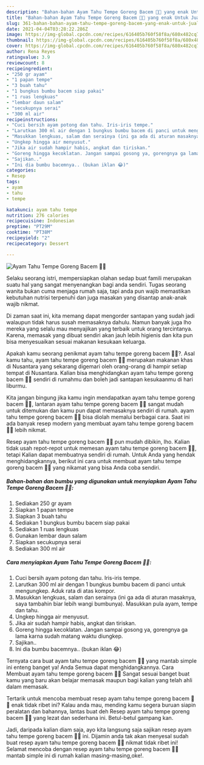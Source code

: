 ```yaml
---
description: "Bahan-bahan Ayam Tahu Tempe Goreng Bacem 🍗🍴 yang enak Untuk Jualan"
title: "Bahan-bahan Ayam Tahu Tempe Goreng Bacem 🍗🍴 yang enak Untuk Jualan"
slug: 361-bahan-bahan-ayam-tahu-tempe-goreng-bacem-yang-enak-untuk-jualan
date: 2021-04-04T03:28:22.286Z
image: https://img-global.cpcdn.com/recipes/616405b760f58f8a/680x482cq70/ayam-tahu-tempe-goreng-bacem-🍗🍴-foto-resep-utama.jpg
thumbnail: https://img-global.cpcdn.com/recipes/616405b760f58f8a/680x482cq70/ayam-tahu-tempe-goreng-bacem-🍗🍴-foto-resep-utama.jpg
cover: https://img-global.cpcdn.com/recipes/616405b760f58f8a/680x482cq70/ayam-tahu-tempe-goreng-bacem-🍗🍴-foto-resep-utama.jpg
author: Rena Reyes
ratingvalue: 3.9
reviewcount: 8
recipeingredient:
- "250 gr ayam"
- "1 papan tempe"
- "3 buah tahu"
- "1 bungkus bumbu bacem siap pakai"
- "1 ruas lengkuas"
- "lembar daun salam"
- "secukupnya serai"
- "300 ml air"
recipeinstructions:
- "Cuci bersih ayam potong dan tahu. Iris-iris tempe."
- "Larutkan 300 ml air dengan 1 bungkus bumbu bacem di panci untuk mengungkep. Aduk rata di atas kompor."
- "Masukkan lengkuas, salam dan serainya (ini ga ada di aturan masaknya, saya tambahin biar lebih wangi bumbunya). Masukkan pula ayam, tempe dan tahu."
- "Ungkep hingga air menyusut."
- "Jika air sudah hampir habis, angkat dan tiriskan."
- "Goreng hingga kecoklatan. Jangan sampai gosong ya, gorengnya ga lama karna sudah matang waktu diungkep."
- "Sajikan.."
- "Ini dia bumbu bacemnya.. (bukan iklan 😂)"
categories:
- Resep
tags:
- ayam
- tahu
- tempe

katakunci: ayam tahu tempe 
nutrition: 276 calories
recipecuisine: Indonesian
preptime: "PT29M"
cooktime: "PT38M"
recipeyield: "2"
recipecategory: Dessert

---
```



![Ayam Tahu Tempe Goreng Bacem 🍗🍴](https://img-global.cpcdn.com/recipes/616405b760f58f8a/680x482cq70/ayam-tahu-tempe-goreng-bacem-🍗🍴-foto-resep-utama.jpg)

Selaku seorang istri, mempersiapkan olahan sedap buat famili merupakan suatu hal yang sangat menyenangkan bagi anda sendiri. Tugas seorang  wanita bukan cuma menjaga rumah saja, tapi anda pun wajib memastikan kebutuhan nutrisi terpenuhi dan juga masakan yang disantap anak-anak wajib nikmat.

Di zaman  saat ini, kita memang dapat mengorder santapan yang sudah jadi walaupun tidak harus susah memasaknya dahulu. Namun banyak juga lho mereka yang selalu mau menyajikan yang terbaik untuk orang tercintanya. Karena, memasak yang dibuat sendiri akan jauh lebih higienis dan kita pun bisa menyesuaikan sesuai makanan kesukaan keluarga. 



Apakah kamu seorang penikmat ayam tahu tempe goreng bacem 🍗🍴?. Asal kamu tahu, ayam tahu tempe goreng bacem 🍗🍴 merupakan makanan khas di Nusantara yang sekarang digemari oleh orang-orang di hampir setiap tempat di Nusantara. Kalian bisa menghidangkan ayam tahu tempe goreng bacem 🍗🍴 sendiri di rumahmu dan boleh jadi santapan kesukaanmu di hari liburmu.

Kita jangan bingung jika kamu ingin mendapatkan ayam tahu tempe goreng bacem 🍗🍴, lantaran ayam tahu tempe goreng bacem 🍗🍴 sangat mudah untuk ditemukan dan kamu pun dapat memasaknya sendiri di rumah. ayam tahu tempe goreng bacem 🍗🍴 bisa diolah memalui berbagai cara. Saat ini ada banyak resep modern yang membuat ayam tahu tempe goreng bacem 🍗🍴 lebih nikmat.

Resep ayam tahu tempe goreng bacem 🍗🍴 pun mudah dibikin, lho. Kalian tidak usah repot-repot untuk memesan ayam tahu tempe goreng bacem 🍗🍴, tetapi Kalian dapat membuatnya sendiri di rumah. Untuk Anda yang hendak menghidangkannya, berikut ini cara untuk membuat ayam tahu tempe goreng bacem 🍗🍴 yang nikamat yang bisa Anda coba sendiri.

<!--inarticleads1-->

##### Bahan-bahan dan bumbu yang digunakan untuk menyiapkan Ayam Tahu Tempe Goreng Bacem 🍗🍴:

1. Sediakan 250 gr ayam
1. Siapkan 1 papan tempe
1. Siapkan 3 buah tahu
1. Sediakan 1 bungkus bumbu bacem siap pakai
1. Sediakan 1 ruas lengkuas
1. Gunakan lembar daun salam
1. Siapkan secukupnya serai
1. Sediakan 300 ml air




<!--inarticleads2-->

##### Cara menyiapkan Ayam Tahu Tempe Goreng Bacem 🍗🍴:

1. Cuci bersih ayam potong dan tahu. Iris-iris tempe.
1. Larutkan 300 ml air dengan 1 bungkus bumbu bacem di panci untuk mengungkep. Aduk rata di atas kompor.
1. Masukkan lengkuas, salam dan serainya (ini ga ada di aturan masaknya, saya tambahin biar lebih wangi bumbunya). Masukkan pula ayam, tempe dan tahu.
1. Ungkep hingga air menyusut.
1. Jika air sudah hampir habis, angkat dan tiriskan.
1. Goreng hingga kecoklatan. Jangan sampai gosong ya, gorengnya ga lama karna sudah matang waktu diungkep.
1. Sajikan..
1. Ini dia bumbu bacemnya.. (bukan iklan 😂)




Ternyata cara buat ayam tahu tempe goreng bacem 🍗🍴 yang mantab simple ini enteng banget ya! Anda Semua dapat menghidangkannya. Cara Membuat ayam tahu tempe goreng bacem 🍗🍴 Sangat sesuai banget buat kamu yang baru akan belajar memasak maupun bagi kalian yang telah ahli dalam memasak.

Tertarik untuk mencoba membuat resep ayam tahu tempe goreng bacem 🍗🍴 enak tidak ribet ini? Kalau anda mau, mending kamu segera buruan siapin peralatan dan bahannya, lantas buat deh Resep ayam tahu tempe goreng bacem 🍗🍴 yang lezat dan sederhana ini. Betul-betul gampang kan. 

Jadi, daripada kalian diam saja, ayo kita langsung saja sajikan resep ayam tahu tempe goreng bacem 🍗🍴 ini. Dijamin anda tak akan menyesal sudah buat resep ayam tahu tempe goreng bacem 🍗🍴 nikmat tidak ribet ini! Selamat mencoba dengan resep ayam tahu tempe goreng bacem 🍗🍴 mantab simple ini di rumah kalian masing-masing,oke!.

